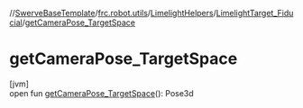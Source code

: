 //[SwerveBaseTemplate](../../../../index.md)/[frc.robot.utils](../../index.md)/[LimelightHelpers](../index.md)/[LimelightTarget_Fiducial](index.md)/[getCameraPose_TargetSpace](get-camera-pose_-target-space.md)

# getCameraPose_TargetSpace

[jvm]\
open fun [getCameraPose_TargetSpace](get-camera-pose_-target-space.md)(): Pose3d
